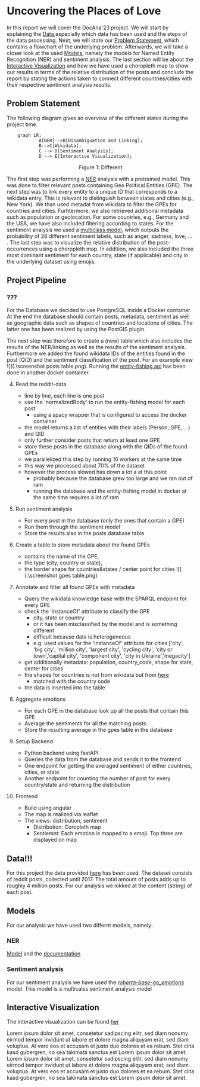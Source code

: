 # Uncovering the Places of Love

In this report we will cover the DocAna'23 project. We will start by explaining the [Data](#data),especially which data has been used and the steps of the data processing. Next, we will state our [Problem Statement](#problem-statement), which contains a flowchart of the underlying problem. Afterwards, we will take a closer look at the used [Models](#models), namely the models for Named Entity Recognition (NER) and sentiment analysis. The last section will be about the [Interactive Visualization](#interactive-visualization) and how we have used a choropleth map to show our results in terms of the relative distribution of the posts and conclude the report by stating the actions taken to connect different countries/cities with their respective sentiment analysis results.  

## Problem Statement
The following diagram gives an overview of the different states during the project time. 
```mermaid
    graph LR;
            A[NER]-->B[Disambiguation and Linking];
            B-->C[Wikidata];
            C --> D[Sentiment Analysis];
            D --> E[Interactive Visualization];
```
<p style="text-align: center;"> Figure 1: Different  </p>

The first step was performing a [NER](#ner) analysis with a pretrained model. This was done to filter relevant posts containing Geo Political Entities (GPE). The next step was to link every entity to a unique ID that corresponds to a wikidata entry. This is relevant to distinguish between states and cities (e.g., New York). We than used metadat from wikidata to filter the GPEs for countries and cities. Furhtermore, we also retrieved additional metadata such as population or geolocation. For some countries, e.g., Germany and the USA, we have also included filtering according to states. For the sentiment analysis we used a [multiclass model](#sentiment-analysis), which outputs the probability of 28 different sentiment labels, such as anger, sadness, love, ... . The last step was to visualize the relative distribution of the post-occurrences using a choropleth map. In addition, we also included the three most dominant sentiment for each country, state (if applicable) and city in the underlying dataset using emojis.  

## Project Pipeline

### ???

For the Database we decided to use PostgreSQL inside a Docker container. At the end the database should contain posts, metadata, sentiment as well as geographic data such as shapes of countries and locations of cities. The latter one has been realized by using the PostGIS plugin.

The next step was therefore to create a (new) table which also includes the results of the NER/linking as well as the results of the sentiment analysis. Furthermore we added the found wikidata IDs of the entities found in the post (QID) and the sentiment classification of the post. For an example view ![](.\screenshot posts table.png). Running the [entity-fishing api](#ner) has been done in another docker container.

 

4. Read the reddit-data
   - line by line, each line is one post
   - use the 'normalizedBody' to run the entity-fishing model for each post
     - using a spacy wrapper that is configured to access the docker container
   - the model returns a list of entities with their labels (Person, GPE, ...) and QID
   - only further consider posts that return at least one GPE
   - store these posts in the database along with the QIDs of the found GPEs
   - we parallelized this step by running 16 workers at the same time
   - this way we processed about 70% of the dataset
   - however the process slowed has down a lot a at this point
     - probably because the database grew too large and we ran out of ram
     - running the database and the entity-fishing model in docker at the same time requires a lot of ram

5. Run sentiment analysis
   - For every post in the database (only the ones that contain a GPE)
   - Run them through the sentiment model
   - Store the results also in the posts database table

6. Create a table to store metadata about the found GPEs
   - contains the name of the GPE,
   - the type (city, country or state),
   - the border shape for countries&states / center point for cities
   ![](.\screenshot gpes table.png)

7. Annotate and filter all found GPEs with metadata
   - Query the wikidata knowledge base with the SPARQL endpoint for every GPE
   - check the 'instanceOf' attribute to classify the GPE
     - city, state or country
     - or it has been misclassified by the model and is something different
     - difficult because data is heterogeneous
     - e.g. used values for the 'instanceOf' attribute for cities ['city', 'big city', 'million city', 'largest city', 'cycling city', 'city or town','capital city', 'component city', 'city in Ukraine','megacity']
   - get additionally metadata: population, country_code, shape for state, center for cities
   - the shapes for countries is not from wikidata but from [here](https://public.opendatasoft.com/explore/dataset/world-administrative-boundaries/export/)
      - matched with the country code
   - the data is inserted into the table

8. Aggregate emotions
   - For each GPE in the database look up all the posts that contain this GPE
   - Average the sentiments for all the matching posts
   - Store the resulting average in the gpes table in the database

9. Setup Backend
   - Python backend using fastAPI
   - Queries the data from the database and sends it to the frontend
   - One endpoint for getting the averaged sentiment of either countries, cities, or state
   - Another endpoint for counting the number of post for every country/state and returning the distribution

10. Frontend
    - Build using angular
    - The map is realized via leaflet
    - The views: distribution, sentiment
      - Distribution: Coropleth map
      - Sentiemnt: Each emotion is mapped to a emoji. Top three are displayed on map

## Data!!!
For this project the data provided [here](https://huggingface.co/datasets/webis/tldr-17) has been used. The dataset consists of reddit posts, collected until 2017. The total amount of posts adds up to roughly 4 million posts. For our analysis we lokked at the content (string) of each post. 

## Models
For our analysis we have used two differnt models, namely:

### NER
[Model](https://github.com/Lucaterre/spacyfishing) and the [documentation](https://nerd.readthedocs.io/en/latest/overview.html)

### Sentiment analysis
For our sentiment analysis we have used the [_roberta-base-go_emotions_](https://huggingface.co/SamLowe/roberta-base-go_emotions) model. This model is a multicalss sentiment analysis model

## Interactive Visualization
The interactive visualization can be found [her](https://mathisbeck.github.io/docana-deploy/)

Lorem ipsum dolor sit amet, consetetur sadipscing elitr, sed diam nonumy eirmod tempor invidunt ut labore et dolore magna aliquyam erat, sed diam voluptua. At vero eos et accusam et justo duo dolores et ea rebum. Stet clita kasd gubergren, no sea takimata sanctus est Lorem ipsum dolor sit amet. Lorem ipsum dolor sit amet, consetetur sadipscing elitr, sed diam nonumy eirmod tempor invidunt ut labore et dolore magna aliquyam erat, sed diam voluptua. At vero eos et accusam et justo duo dolores et ea rebum. Stet clita kasd gubergren, no sea takimata sanctus est Lorem ipsum dolor sit amet.